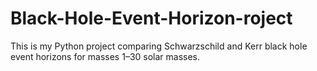 # Black-Hole-Event-Horizon-roject
This is my Python project comparing Schwarzschild and Kerr black hole event horizons for masses 1–30 solar masses.
